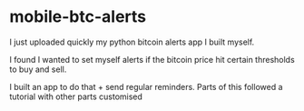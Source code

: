 # mobile-btc-alerts

I just uploaded quickly my python bitcoin alerts app I built myself.

I found I wanted to set myself alerts if the bitcoin price hit certain thresholds to buy and sell. 

I built an app to do that + send regular reminders. Parts of this followed a tutorial with other parts customised

